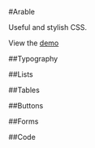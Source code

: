 #Arable

Useful and stylish CSS.

View the [demo](https://rawgit.com/ahosgood/Arable/master/demo/index.html)



##Typography

##Lists

##Tables

##Buttons

##Forms

##Code
